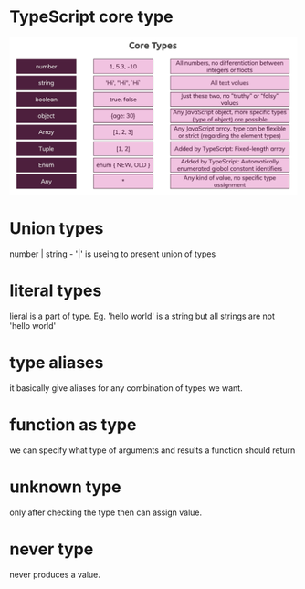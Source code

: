 # TypeScript core type

<img src="images\coreTypes.png"></img>

# Union types

number | string - '|' is useing to present union of types

# literal types

lieral is a part of type. Eg. 'hello world' is a string but all strings are not 'hello world'

# type aliases

it basically give aliases for any combination of types we want.

# function as type

we can specify what type of arguments and results a function should return

# unknown type

only after checking the type then can assign value.

# never type

never produces a value.
